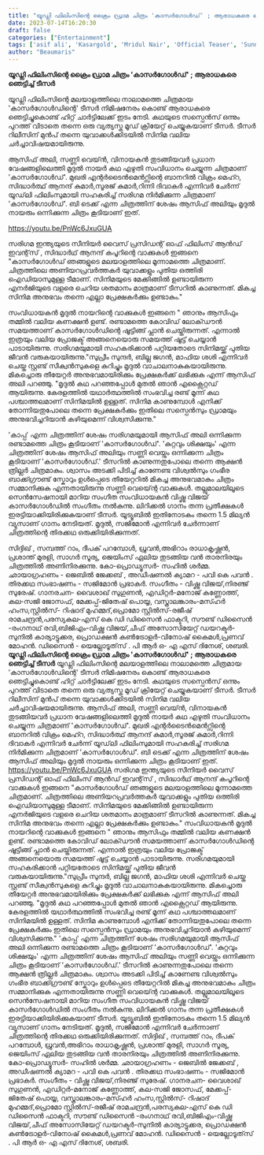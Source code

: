 ```yaml
---
title: "യൂഡ്ലി ഫിലിംസിന്റെ ക്രൈം ഡ്രാമ ചിത്രം 'കാസർഗോൾഡ്' ; ആരാധകരെ ഞെട്ടിച്ച് ടീസർ"
date: 2023-07-14T16:20:30
draft: false
categories: ["Entertainment"]
tags: ['asif ali', 'Kasargold', 'Mridul Nair', 'Official Teaser', 'Sunny Wayne', 'vinayakan', 'Vishnu Vijay']
author: "Beaumaris"
---
```


<strong>യൂഡ്ലി ഫിലിംസിന്റെ ക്രൈം ഡ്രാമ ചിത്രം 'കാസർഗോൾഡ്' ; ആരാധകരെ ഞെട്ടിച്ച് ടീസർ</strong>

യൂഡ്ലി ഫിലിംസിന്റെ മലയാളത്തിലെ നാലാമത്തെ ചിത്രമായ 'കാസർഗോൾഡിന്റെ' ടീസർ നിമിഷനേരം കൊണ്ട് ആരാധകരെ ഞെട്ടിച്ചുകൊണ്ട് ഹിറ്റ് ചാർട്ടിലേക്ക് ഇടം നേടി. കഥയുടെ സസ്പെൻസ് ഒന്നും പുറത്ത് വിടാതെ തന്നെ ഒരു വ്യത്യസ്ത മൂഡ് ക്രിയേറ്റ് ചെയ്യുകയാണ് ടീസർ. ടീസർ റിലീസിന് മുൻപ് തന്നെ യുവാക്കൾക്കിടയിൽ സിനിമ വലിയ ചർച്ചാവിഷയമായിരുന്നു.

ആസിഫ് അലി, സണ്ണി വെയ്ൻ, വിനായകൻ തുടങ്ങിയവർ പ്രധാന വേഷങ്ങളിലെത്തി മൃദുൽ നായർ കഥ എഴുതി സംവിധാനം ചെയ്യുന്ന ചിത്രമാണ് 'കാസർഗോൾഡ്'. മുഖരി എന്റർടൈൻമെൻറ്സിന്റെ ബാനറിൽ വിക്രം മെഹ്റ, സിദ്ധാർത്ഥ് ആനന്ദ് കുമാർ,സൂരജ് കുമാർ,റിന്നി ദിവാകർ എന്നിവർ ചേർന്ന് യൂഡ്‌ലി ഫിലിംസുമായി സഹകരിച്ച് സരിഗമ നിർമിക്കുന്ന ചിത്രമാണ് 'കാസർഗോൾഡ്'. ബി ടെക്ക് എന്ന ചിത്രത്തിന് ശേഷം ആസിഫ് അലിയും മൃദുൽ നായരും ഒന്നിക്കുന്ന ചിത്രം കൂടിയാണ് ഇത്.

https://youtu.be/PnWc6JxuGUA

സരിഗമ ഇന്ത്യയുടെ സീനിയർ വൈസ് പ്രസിഡന്റ് ഓഫ് ഫിലിംസ് ആൻഡ് ഇവന്റ്‌സ് , സിദ്ധാർഥ് ആനന്ദ് കപൂറിന്റെ വാക്കുകൾ ഇങ്ങനെ "കാസർഗോൾഡ് ഞങ്ങളുടെ മലയാളത്തിലെ മൂന്നാമത്തെ ചിത്രമാണ്. ചിത്രത്തിലെ അണിയറപ്രവർത്തകർ യുവാക്കളും പുതിയ ഒത്തിരി ഐഡിയാസുമുള്ള ടീമാണ്. സിനിമയുടെ മേക്കിങ്ങിൽ ഉണ്ടായിരുന്ന എനർജിയുടെ വളരെ ചെറിയ ശതമാനം മാത്രമാണ് ടീസറിൽ കാണുന്നത്. മികച്ച സിനിമ അനുഭവം തന്നെ എല്ലാ പ്രേക്ഷകർക്കും ഉണ്ടാകും."

സംവിധായകൻ മൃദുൽ നായറിന്റെ വാക്കുകൾ ഇങ്ങനെ " ഞാനും ആസിഫും തമ്മിൽ വലിയ കണക്ഷൻ ഉണ്ട്. രണ്ടാമത്തെ കോവിഡ് ലോക്ഡൗൻ സമയത്താണ് കാസർഗോൾഡിന്റെ ഷൂട്ടിങ്ങ് പ്ലാൻ ചെയ്തിരുന്നത്. എന്നാൽ ഇത്രയും വലിയ പ്രോജക്ട് അങ്ങനെയൊരു സമയത്ത് ഷൂട്ട് ചെയ്യാൻ പാടായിരുന്നു. സരിഗമയുമായി സഹകരിക്കാൻ പറ്റിയതോടെ സിനിമയ്ക്ക് പുതിയ ജീവൻ വരുകയായിരുന്നു."സുപ്രീം സുന്ദർ, ബില്ല ജഗൻ, മാഫിയ ശശി എന്നിവർ ചെയ്ത സ്റ്റണ്ട് സീക്വൻസുകളെ കുറിച്ചും മൃദുൽ വാചാലനാകുകയായിരുന്നു.
മികച്ചൊരു തീയേറ്റർ അനുഭവമായിരിക്കും പ്രേക്ഷകർക്ക് ലഭിക്കുക എന്ന് ആസിഫ് അലി പറഞ്ഞു. "മൃദുൽ കഥ പറഞ്ഞപ്പോൾ മുതൽ ഞാൻ എക്സൈറ്റഡ് ആയിരുന്നു. കേരളത്തിൽ യഥാർത്ഥത്തിൽ സംഭവിച്ച രണ്ട് മൂന്ന് കഥ പശ്ചാത്തലമാണ് സിനിമയിൽ ഉള്ളത്. സിനിമ കാണുമ്പോൾ എനിക്ക് തോന്നിയതുപോലെ തന്നെ പ്രേക്ഷകർക്കും ഇതിലെ സസ്പെൻസും ഡ്രാമയും അനുഭവിച്ചറിയാൻ കഴിയുമെന്ന് വിശ്വസിക്കുന്നു."

'കാപ്പ' എന്ന ചിത്രത്തിന് ശേഷം സരിഗമയുമായി ആസിഫ് അലി ഒന്നിക്കുന്ന രണ്ടാമത്തെ ചിത്രം കൂടിയാണ് 'കാസർഗോൾഡ്'. 'കുറ്റവും ശിക്ഷയും' എന്ന ചിത്രത്തിന് ശേഷം ആസിഫ് അലിയും സണ്ണി വെയ്നും ഒന്നിക്കുന്ന ചിത്രം കൂടിയാണ് 'കാസർഗോൾഡ്.' ടീസറിൽ കാണുന്നതുപോലെ തന്നെ ആക്ഷൻ ത്രില്ലർ ചിത്രമാകും. ശ്വാസം അടക്കി പിടിച്ച് കാണേണ്ട വിശ്വൽസും ഗംഭീര ബാക്ക്ഗ്രൗണ്ട് സ്കോറും ഉൾപ്പെടെ തീയേറ്ററിൽ മികച്ച അനുഭവമാകും ചിത്രം സമ്മാനിക്കുക എന്നതായിരുന്നു സണ്ണി വെയ്ന്റെ വാക്കുകൾ.
തല്ലുമാലയിലൂടെ സെൻസേഷനായി മാറിയ സംഗീത സംവിധായകൻ വിഷ്ണു വിജയ് കാസർഗോൾഡിൽ സംഗീതം നൽകുന്നു. ലിറിക്കൽ ഗാനം തന്ന പ്രതീക്ഷകൾ ഇരട്ടിയാക്കിയിരിക്കുകയാണ് ടീസർ. യൂട്യൂബിൽ ഇതിനോടകം തന്നെ 1.5 മില്യൻ വ്യുസാണ് ഗാനം നേടിയത്. മൃദുൽ, സജിമോൻ എന്നിവർ ചേർന്നാണ് ചിത്രത്തിന്റെ തിരക്കഥ ഒരുക്കിയിരിക്കുന്നത്.

സിദ്ദിഖ് , സമ്പത്ത് റാം, ദീപക് പറമ്പോൾ, ധ്രുവൻ,അഭിറാം രാധാകൃഷ്ണൻ, പ്രശാന്ത് മുരളി, സാഗർ സൂര്യ, ജെയിംസ് ഏലിയ തുടങ്ങിയ വൻ താരനിരയും ചിത്രത്തിൽ അണിനിരക്കുന്നു. കോ-പ്രൊഡ്യൂസർ- സഹിൽ ശർമ്മ. ഛായാഗ്രഹണം - ജെബിൽ ജേക്കബ് , അഡീഷണൽ ക്യാമറ - പവി കെ പവൻ . തിരക്കഥ സംഭാഷണം - സജിമോൻ പ്രഭാകർ. സംഗീതം - വിഷ്ണു വിജയ്,നിരഞ്ജ് സുരേഷ്. ഗാനരചന- വൈശാഖ് സുഗുണൻ, എഡിറ്റർ-മനോജ് കണ്ണോത്ത്, കല-സജി ജോസഫ്, മേക്കപ്പ്-ജിതേഷ് പൊയ്യ, വസ്ത്രാലങ്കാരം-മസ്ഹർ ഹംസ,സ്റ്റിൽസ്- റിഷാദ് മുഹമ്മദ്,പ്രൊമോ സ്റ്റിൽസ്-രജീഷ് രാമചന്ദ്രൻ,പരസ്യകല-എസ് കെ ഡി ഡിസൈൻ ഫാക്ടറി, സൗണ്ട് ഡിസൈൻ -രംഗനാഥ് രവി,ബിജിഎം-വിഷ്ണു വിജയ്,ചീഫ് അസോസിയേറ്റ് ഡയറക്ടർ-സുനിൽ കാര്യാട്ടുക്കര, പ്രൊഡക്ഷൻ കൺട്രോളർ-വിനോഷ് കൈമൾ,പ്രണവ് മോഹൻ. ഡിസൈൻ - യെല്ലോടൂത്‌സ് . പി ആർ ഒ- എ എസ് ദിനേശ്, ശബരി.
**യൂഡ്ലി ഫിലിംസിന്റെ ക്രൈം ഡ്രാമ ചിത്രം 'കാസർഗോൾഡ്' ; ആരാധകരെ ഞെട്ടിച്ച് ടീസർ** യൂഡ്ലി ഫിലിംസിന്റെ മലയാളത്തിലെ നാലാമത്തെ ചിത്രമായ 'കാസർഗോൾഡിന്റെ' ടീസർ നിമിഷനേരം കൊണ്ട് ആരാധകരെ ഞെട്ടിച്ചുകൊണ്ട് ഹിറ്റ് ചാർട്ടിലേക്ക് ഇടം നേടി. കഥയുടെ സസ്പെൻസ് ഒന്നും പുറത്ത് വിടാതെ തന്നെ ഒരു വ്യത്യസ്ത മൂഡ് ക്രിയേറ്റ് ചെയ്യുകയാണ് ടീസർ. ടീസർ റിലീസിന് മുൻപ് തന്നെ യുവാക്കൾക്കിടയിൽ സിനിമ വലിയ ചർച്ചാവിഷയമായിരുന്നു. ആസിഫ് അലി, സണ്ണി വെയ്ൻ, വിനായകൻ തുടങ്ങിയവർ പ്രധാന വേഷങ്ങളിലെത്തി മൃദുൽ നായർ കഥ എഴുതി സംവിധാനം ചെയ്യുന്ന ചിത്രമാണ് 'കാസർഗോൾഡ്'. മുഖരി എന്റർടൈൻമെൻറ്സിന്റെ ബാനറിൽ വിക്രം മെഹ്റ, സിദ്ധാർത്ഥ് ആനന്ദ് കുമാർ,സൂരജ് കുമാർ,റിന്നി ദിവാകർ എന്നിവർ ചേർന്ന് യൂഡ്‌ലി ഫിലിംസുമായി സഹകരിച്ച് സരിഗമ നിർമിക്കുന്ന ചിത്രമാണ് 'കാസർഗോൾഡ്'. ബി ടെക്ക് എന്ന ചിത്രത്തിന് ശേഷം ആസിഫ് അലിയും മൃദുൽ നായരും ഒന്നിക്കുന്ന ചിത്രം കൂടിയാണ് ഇത്. https://youtu.be/PnWc6JxuGUA സരിഗമ ഇന്ത്യയുടെ സീനിയർ വൈസ് പ്രസിഡന്റ് ഓഫ് ഫിലിംസ് ആൻഡ് ഇവന്റ്‌സ് , സിദ്ധാർഥ് ആനന്ദ് കപൂറിന്റെ വാക്കുകൾ ഇങ്ങനെ "കാസർഗോൾഡ് ഞങ്ങളുടെ മലയാളത്തിലെ മൂന്നാമത്തെ ചിത്രമാണ്. ചിത്രത്തിലെ അണിയറപ്രവർത്തകർ യുവാക്കളും പുതിയ ഒത്തിരി ഐഡിയാസുമുള്ള ടീമാണ്. സിനിമയുടെ മേക്കിങ്ങിൽ ഉണ്ടായിരുന്ന എനർജിയുടെ വളരെ ചെറിയ ശതമാനം മാത്രമാണ് ടീസറിൽ കാണുന്നത്. മികച്ച സിനിമ അനുഭവം തന്നെ എല്ലാ പ്രേക്ഷകർക്കും ഉണ്ടാകും." സംവിധായകൻ മൃദുൽ നായറിന്റെ വാക്കുകൾ ഇങ്ങനെ " ഞാനും ആസിഫും തമ്മിൽ വലിയ കണക്ഷൻ ഉണ്ട്. രണ്ടാമത്തെ കോവിഡ് ലോക്ഡൗൻ സമയത്താണ് കാസർഗോൾഡിന്റെ ഷൂട്ടിങ്ങ് പ്ലാൻ ചെയ്തിരുന്നത്. എന്നാൽ ഇത്രയും വലിയ പ്രോജക്ട് അങ്ങനെയൊരു സമയത്ത് ഷൂട്ട് ചെയ്യാൻ പാടായിരുന്നു. സരിഗമയുമായി സഹകരിക്കാൻ പറ്റിയതോടെ സിനിമയ്ക്ക് പുതിയ ജീവൻ വരുകയായിരുന്നു."സുപ്രീം സുന്ദർ, ബില്ല ജഗൻ, മാഫിയ ശശി എന്നിവർ ചെയ്ത സ്റ്റണ്ട് സീക്വൻസുകളെ കുറിച്ചും മൃദുൽ വാചാലനാകുകയായിരുന്നു. മികച്ചൊരു തീയേറ്റർ അനുഭവമായിരിക്കും പ്രേക്ഷകർക്ക് ലഭിക്കുക എന്ന് ആസിഫ് അലി പറഞ്ഞു. "മൃദുൽ കഥ പറഞ്ഞപ്പോൾ മുതൽ ഞാൻ എക്സൈറ്റഡ് ആയിരുന്നു. കേരളത്തിൽ യഥാർത്ഥത്തിൽ സംഭവിച്ച രണ്ട് മൂന്ന് കഥ പശ്ചാത്തലമാണ് സിനിമയിൽ ഉള്ളത്. സിനിമ കാണുമ്പോൾ എനിക്ക് തോന്നിയതുപോലെ തന്നെ പ്രേക്ഷകർക്കും ഇതിലെ സസ്പെൻസും ഡ്രാമയും അനുഭവിച്ചറിയാൻ കഴിയുമെന്ന് വിശ്വസിക്കുന്നു." 'കാപ്പ' എന്ന ചിത്രത്തിന് ശേഷം സരിഗമയുമായി ആസിഫ് അലി ഒന്നിക്കുന്ന രണ്ടാമത്തെ ചിത്രം കൂടിയാണ് 'കാസർഗോൾഡ്'. 'കുറ്റവും ശിക്ഷയും' എന്ന ചിത്രത്തിന് ശേഷം ആസിഫ് അലിയും സണ്ണി വെയ്നും ഒന്നിക്കുന്ന ചിത്രം കൂടിയാണ് 'കാസർഗോൾഡ്.' ടീസറിൽ കാണുന്നതുപോലെ തന്നെ ആക്ഷൻ ത്രില്ലർ ചിത്രമാകും. ശ്വാസം അടക്കി പിടിച്ച് കാണേണ്ട വിശ്വൽസും ഗംഭീര ബാക്ക്ഗ്രൗണ്ട് സ്കോറും ഉൾപ്പെടെ തീയേറ്ററിൽ മികച്ച അനുഭവമാകും ചിത്രം സമ്മാനിക്കുക എന്നതായിരുന്നു സണ്ണി വെയ്ന്റെ വാക്കുകൾ. തല്ലുമാലയിലൂടെ സെൻസേഷനായി മാറിയ സംഗീത സംവിധായകൻ വിഷ്ണു വിജയ് കാസർഗോൾഡിൽ സംഗീതം നൽകുന്നു. ലിറിക്കൽ ഗാനം തന്ന പ്രതീക്ഷകൾ ഇരട്ടിയാക്കിയിരിക്കുകയാണ് ടീസർ. യൂട്യൂബിൽ ഇതിനോടകം തന്നെ 1.5 മില്യൻ വ്യുസാണ് ഗാനം നേടിയത്. മൃദുൽ, സജിമോൻ എന്നിവർ ചേർന്നാണ് ചിത്രത്തിന്റെ തിരക്കഥ ഒരുക്കിയിരിക്കുന്നത്. സിദ്ദിഖ് , സമ്പത്ത് റാം, ദീപക് പറമ്പോൾ, ധ്രുവൻ,അഭിറാം രാധാകൃഷ്ണൻ, പ്രശാന്ത് മുരളി, സാഗർ സൂര്യ, ജെയിംസ് ഏലിയ തുടങ്ങിയ വൻ താരനിരയും ചിത്രത്തിൽ അണിനിരക്കുന്നു. കോ-പ്രൊഡ്യൂസർ- സഹിൽ ശർമ്മ. ഛായാഗ്രഹണം - ജെബിൽ ജേക്കബ് , അഡീഷണൽ ക്യാമറ - പവി കെ പവൻ . തിരക്കഥ സംഭാഷണം - സജിമോൻ പ്രഭാകർ. സംഗീതം - വിഷ്ണു വിജയ്,നിരഞ്ജ് സുരേഷ്. ഗാനരചന- വൈശാഖ് സുഗുണൻ, എഡിറ്റർ-മനോജ് കണ്ണോത്ത്, കല-സജി ജോസഫ്, മേക്കപ്പ്-ജിതേഷ് പൊയ്യ, വസ്ത്രാലങ്കാരം-മസ്ഹർ ഹംസ,സ്റ്റിൽസ്- റിഷാദ് മുഹമ്മദ്,പ്രൊമോ സ്റ്റിൽസ്-രജീഷ് രാമചന്ദ്രൻ,പരസ്യകല-എസ് കെ ഡി ഡിസൈൻ ഫാക്ടറി, സൗണ്ട് ഡിസൈൻ -രംഗനാഥ് രവി,ബിജിഎം-വിഷ്ണു വിജയ്,ചീഫ് അസോസിയേറ്റ് ഡയറക്ടർ-സുനിൽ കാര്യാട്ടുക്കര, പ്രൊഡക്ഷൻ കൺട്രോളർ-വിനോഷ് കൈമൾ,പ്രണവ് മോഹൻ. ഡിസൈൻ - യെല്ലോടൂത്‌സ് . പി ആർ ഒ- എ എസ് ദിനേശ്, ശബരി.
